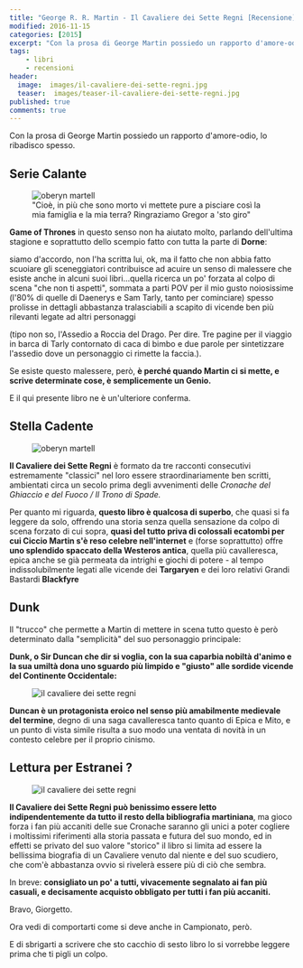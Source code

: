 ```yaml
---
title: "George R. R. Martin - Il Cavaliere dei Sette Regni [Recensione]"
modified: 2016-11-15
categories: [2015]
excerpt: "Con la prosa di George Martin possiedo un rapporto d'amore-odio, lo ribadisco spesso."
tags: 
    - libri
    - recensioni
header: 
  image:  images/il-cavaliere-dei-sette-regni.jpg
  teaser:  images/teaser-il-cavaliere-dei-sette-regni.jpg
published: true
comments: true
---
```


Con la prosa di George Martin possiedo un rapporto d'amore-odio, lo ribadisco spesso.

## Serie Calante

<figure>
<img src='https://4.bp.blogspot.com/-iOq-lPXhBk0/VdWfMNjWX5I/AAAAAAAAMTc/DYI0qvb9Fv0/s1600/Oberyn-Martell-Slide-1.jpg' alt='oberyn martell'>
<figcaption>"Cioè, in più che sono morto vi mettete pure a pisciare così la mia famiglia e la mia terra? Ringraziamo Gregor a 'sto giro"</figcaption>
</figure>

**Game of Thrones** in questo senso non ha aiutato molto, parlando dell'ultima stagione e soprattutto dello scempio fatto con tutta la parte di **Dorne**:

siamo d'accordo, non l'ha scritta lui, ok, ma il fatto che non abbia fatto scuoiare gli sceneggiatori contribuisce ad acuire un senso di malessere che esiste anche in alcuni suoi libri...quella ricerca un po' forzata al colpo di scena "che non ti aspetti", sommata a parti POV per il mio gusto noiosissime (l'80% di quelle di Daenerys e Sam Tarly, tanto per cominciare) spesso prolisse in dettagli abbastanza tralasciabili a scapito di vicende ben più rilevanti legate ad altri personaggi

(tipo non so, l'Assedio a Roccia del Drago. Per dire. Tre pagine per il viaggio in barca di Tarly contornato di caca di bimbo e due parole per sintetizzare l'assedio dove un personaggio ci rimette la faccia.).

Se esiste questo malessere, però, **è perché quando Martin ci si mette, e scrive determinate cose, è semplicemente un Genio.**

E il qui presente libro ne è un'ulteriore conferma.

## Stella Cadente

<figure>
<img src='https://2.bp.blogspot.com/-rRiQ4XjG498/VdWhHUKSqKI/AAAAAAAAMTo/D6vZQpXe9To/s1600/the_hedge_knight_cover_2-932x469.png' alt='oberyn martell'>
</figure>

**Il Cavaliere dei Sette Regni** è formato da tre racconti consecutivi estremamente "classici" nel loro essere straordinariamente ben scritti, ambientati circa un secolo prima degli avvenimenti delle _Cronache del Ghiaccio e del Fuoco / Il Trono di Spade._

Per quanto mi riguarda, **questo libro è qualcosa di superbo**, che quasi si fa leggere da solo, offrendo una storia senza quella sensazione da colpo di scena forzato di cui sopra, **quasi del tutto priva di colossali ecatombi per cui Ciccio Martin s'è reso celebre nell'internet** e (forse soprattutto) offre **uno splendido spaccato della Westeros antica**, quella più cavalleresca, epica anche se già permeata da intrighi e giochi di potere - al tempo indissolubilmente legati alle vicende dei **Targaryen** e dei loro relativi Grandi Bastardi **Blackfyre**

## Dunk

Il "trucco" che permette a Martin di mettere in scena tutto questo è però determinato dalla "semplicità" del suo personaggio principale:

**Dunk, o Sir Duncan che dir si voglia, con la sua caparbia nobiltà d'animo e la sua umiltà dona uno sguardo più limpido e "giusto" alle sordide vicende del Continente Occidentale:**

<figure>
<img src='https://4.bp.blogspot.com/-cXkknMyqAHE/VdWd4oG5P5I/AAAAAAAAMTM/lRdc1Ba4qYk/s1600/the_mystery_knight_by_grr_martin_by_marcsimonetti-d6xbnm0.jpg' alt='il cavaliere dei sette regni'>
</figure>

**Duncan è un protagonista eroico nel senso più amabilmente medievale del termine**, degno di una saga cavalleresca tanto quanto di Epica e Mito, e un punto di vista simile risulta a suo modo una ventata di novità in un contesto celebre per il proprio cinismo.

## Lettura per Estranei ?

<figure>
<img src='https://1.bp.blogspot.com/-EFP9-vzGzWU/VdWjFLMiM-I/AAAAAAAAMT0/jLocyAfX8uk/s1600/george-r-r-martin.jpg' alt='il cavaliere dei sette regni'>
</figure>

**Il Cavaliere dei Sette Regni può benissimo essere letto indipendentemente da tutto il resto della bibliografia martiniana**, ma gioco forza i fan più accaniti delle sue Cronache saranno gli unici a poter cogliere i moltissimi riferimenti alla storia passata e futura del suo mondo, ed in effetti se privato del suo valore "storico" il libro si limita ad essere la bellissima biografia di un Cavaliere venuto dal niente e del suo scudiero, che com'è abbastanza ovvio si rivelerà essere più di ciò che sembra.

In breve: **consigliato un po' a tutti, vivacemente segnalato ai fan più casuali, e decisamente acquisto obbligato per tutti i fan più accaniti.**

Bravo, Giorgetto.

Ora vedi di comportarti come si deve anche in Campionato, però.

E di sbrigarti a scrivere che sto cacchio di sesto libro lo si vorrebbe leggere prima che ti pigli un colpo.
